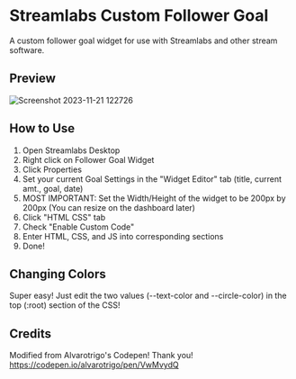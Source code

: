 # Streamlabs Custom Follower Goal
A custom follower goal widget for use with Streamlabs and other stream software.
## Preview
![Screenshot 2023-11-21 122726](https://github.com/NoahDobie/Streamlabs-Custom-Follower-Goal/assets/122558645/823b114b-5f80-44c5-8124-737535c17e4b)

## How to Use
1. Open Streamlabs Desktop
2. Right click on Follower Goal Widget
3. Click Properties
4. Set your current Goal Settings in the "Widget Editor" tab (title, current amt., goal, date)
5. MOST IMPORTANT: Set the Width/Height of the widget to be 200px by 200px (You can resize on the dashboard later)
6. Click "HTML CSS" tab
7. Check "Enable Custom Code"
8. Enter HTML, CSS, and JS into corresponding sections
9. Done!

## Changing Colors
Super easy! Just edit the two values (--text-color and --circle-color) in the top (:root) section of the CSS!

## Credits
Modified from Alvarotrigo's Codepen!
Thank you!
https://codepen.io/alvarotrigo/pen/VwMvydQ
